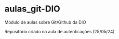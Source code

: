 # aulas_git-DIO
Módulo de aulas sobre Git/Github da DIO

Repositório criado na aula de autenticações (25/05/24)
